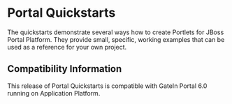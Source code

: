 <!--~ Do not edit this derived file! See gatein-portal-quickstarts-parent/src/main/freemarker/README.md.ftl ~-->

Portal Quickstarts
==================

The quickstarts demonstrate several ways how to create Portlets for JBoss Portal Platform. They provide small, specific, working
examples that can be used as a reference for your own project.

<a id="compatibility"></a>
Compatibility Information
-------------------------

This release of Portal Quickstarts is compatible with GateIn Portal 6.0 running on Application Platform.
